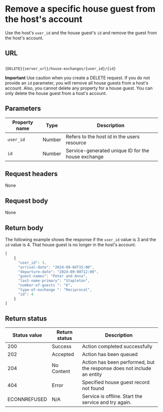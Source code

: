 # Remove a specific house guest from the host's account

Use the host's `user_id` and the house guest's `id` and remove the guest from the host's account.

## URL

```shell

{DELETE}{server_url}/house-exchanges/{user_id}/{id}

```

**Important** Use caution when you create a DELETE request.  If you do not provide an `id` parameter, you will remove all house guests from a host's account. Also, you cannot delete any property for a house guest. You can only delete the house guest from a host's account.

## Parameters

| Property name | Type | Description |
| ------------- | ----------- | ----------- |
| `user_id` | Number | Refers to the host id in the users resource |
| `id` | Number | Service-generated unique ID for the house exchange|

## Request headers

None

## Request body

None

## Return body

The following example shows the response if the `user_id` value is 3 and the `id` value is 4. That house guest is no longer in the host's account.

```js
[
    {
      "user_id": 3,
      "arrival-date": "2024-09-04T15:00",
      "departure-date": "2024-09-08T12:00", 
      "guest-names": "Peter and Anna",
      "last-name-primary": "Stapleton",
      "number-of-guests ": "6",
      "type-of-exchange ": "Reciprocal",  
      "id": 4
    }
]
```

## Return status

| Status value | Return status | Description |
| ------------- | ----------- | ----------- |
| 200 | Success | Action completed successfully |
| 202 | Accepted| Action has been queued |
| 204 | No Content| Action has been performed, but the response does not include an entity |
| 404 | Error | Specified house guest record not found |
|  ECONNREFUSED | N/A | Service is offline. Start the service and try again. |

